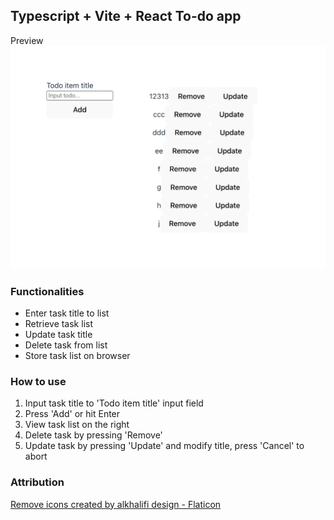 ## Typescript + Vite + React To-do app

Preview
![Demo](screenshot.png)

### Functionalities

- Enter task title to list
- Retrieve task list
- Update task title
- Delete task from list
- Store task list on browser

### How to use

1. Input task title to 'Todo item title' input field
2. Press 'Add' or hit Enter
3. View task list on the right
4. Delete task by pressing 'Remove'
5. Update task by pressing 'Update' and modify title, press 'Cancel' to abort

### Attribution

<a href="https://www.flaticon.com/free-icons/remove" title="remove icons">Remove icons created by alkhalifi design -
Flaticon</a>